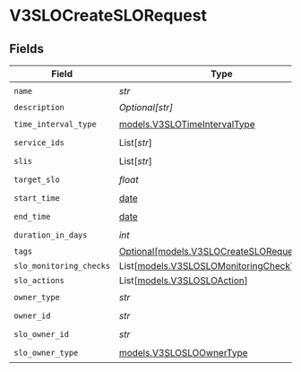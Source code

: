 # V3SLOCreateSLORequest


## Fields

| Field                                                                                | Type                                                                                 | Required                                                                             | Description                                                                          |
| ------------------------------------------------------------------------------------ | ------------------------------------------------------------------------------------ | ------------------------------------------------------------------------------------ | ------------------------------------------------------------------------------------ |
| `name`                                                                               | *str*                                                                                | :heavy_check_mark:                                                                   | N/A                                                                                  |
| `description`                                                                        | *Optional[str]*                                                                      | :heavy_minus_sign:                                                                   | N/A                                                                                  |
| `time_interval_type`                                                                 | [models.V3SLOTimeIntervalType](../models/v3slotimeintervaltype.md)                   | :heavy_check_mark:                                                                   | N/A                                                                                  |
| `service_ids`                                                                        | List[*str*]                                                                          | :heavy_check_mark:                                                                   | N/A                                                                                  |
| `slis`                                                                               | List[*str*]                                                                          | :heavy_check_mark:                                                                   | N/A                                                                                  |
| `target_slo`                                                                         | *float*                                                                              | :heavy_check_mark:                                                                   | N/A                                                                                  |
| `start_time`                                                                         | [date](https://docs.python.org/3/library/datetime.html#date-objects)                 | :heavy_check_mark:                                                                   | N/A                                                                                  |
| `end_time`                                                                           | [date](https://docs.python.org/3/library/datetime.html#date-objects)                 | :heavy_check_mark:                                                                   | N/A                                                                                  |
| `duration_in_days`                                                                   | *int*                                                                                | :heavy_check_mark:                                                                   | N/A                                                                                  |
| `tags`                                                                               | [Optional[models.V3SLOCreateSLORequestTags]](../models/v3slocreateslorequesttags.md) | :heavy_minus_sign:                                                                   | N/A                                                                                  |
| `slo_monitoring_checks`                                                              | List[[models.V3SLOSLOMonitoringCheck](../models/v3sloslomonitoringcheck.md)]         | :heavy_minus_sign:                                                                   | N/A                                                                                  |
| `slo_actions`                                                                        | List[[models.V3SLOSLOAction](../models/v3slosloaction.md)]                           | :heavy_minus_sign:                                                                   | N/A                                                                                  |
| `owner_type`                                                                         | *str*                                                                                | :heavy_check_mark:                                                                   | N/A                                                                                  |
| `owner_id`                                                                           | *str*                                                                                | :heavy_check_mark:                                                                   | N/A                                                                                  |
| `slo_owner_id`                                                                       | *str*                                                                                | :heavy_check_mark:                                                                   | N/A                                                                                  |
| `slo_owner_type`                                                                     | [models.V3SLOSLOOwnerType](../models/v3slosloownertype.md)                           | :heavy_check_mark:                                                                   | N/A                                                                                  |